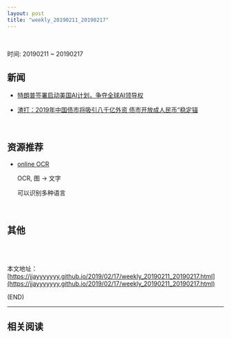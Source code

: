 ```yaml
---
layout: post
title: "weekly_20190211_20190217"
---
```



<br>

时间: 20190211 ~ 20190217

##	新闻

*	[特朗普签署启动美国AI计划，争夺全球AI领导权](https://36kr.com/p/5176336.html)

*	[渣打：2019年中国债市将吸引八千亿外资 债市开放成人民币“稳定锚](https://www.yicai.com/news/100114670.html)

	<br>

##	资源推荐

*	[online OCR](https://www.onlineocr.net/)

	OCR, 图 -> 文字

	可以识别多种语言 

	<br>

##	其他

<br><br>

本文地址：[https://jjayyyyyyy.github.io/2019/02/17/weekly_20190211_20190217.html](https://jjayyyyyyy.github.io/2019/02/17/weekly_20190211_20190217.html)

(END)

---

##	相关阅读

